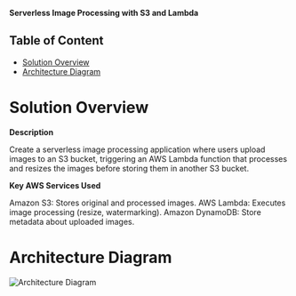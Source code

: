 **Serverless Image Processing with S3 and Lambda**

## Table of Content

- [Solution Overview](#solution-overview)
- [Architecture Diagram](#architecture-diagram)




# Solution Overview


**Description**

Create a serverless image processing application where users upload images to an S3 bucket, triggering an AWS Lambda function that processes and resizes the images before storing them in another S3 bucket.

**Key AWS Services Used**

Amazon S3: Stores original and processed images.
AWS Lambda: Executes image processing (resize, watermarking).
Amazon DynamoDB: Store metadata about uploaded images.

# Architecture Diagram

![Architecture Diagram](<img width="1497" height="680" alt="image" src="https://github.com/user-attachments/assets/3f0d7c41-d716-4ace-b0f1-f3be9c980e18" />)


